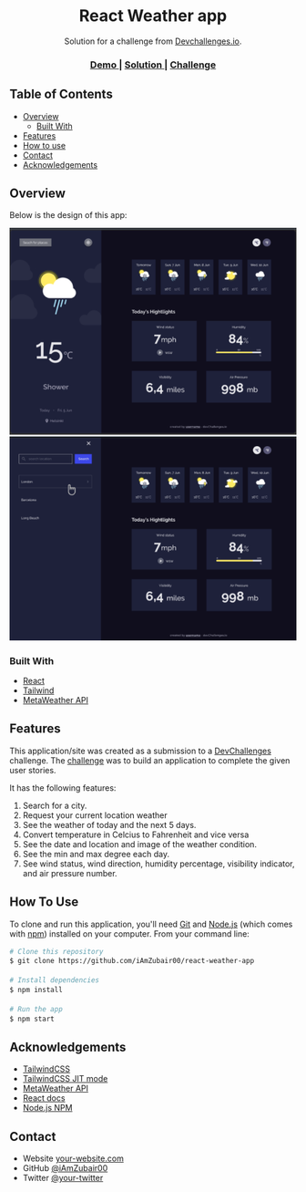 <!-- Please update value in the {}  -->

<h1 align="center">React Weather app</h1>

<div align="center">
   Solution for a challenge from  <a href="https://devchallenges.io" target="_blank">Devchallenges.io</a>.
</div>

<div align="center">
  <h3>
    <a href="https://weather-app-react-byzubair.vercel.app">
      Demo
    </a>
    <span> | </span>
    <a href="https://github.com/iAmZubair00/react-weather-app">
      Solution
    </a>
    <span> | </span>
    <a href="https://devchallenges.io/challenges/mM1UIenRhK808W8qmLWv">
      Challenge
    </a>
  </h3>
</div>

<!-- TABLE OF CONTENTS -->

## Table of Contents

- [Overview](#overview)
  - [Built With](#built-with)
- [Features](#features)
- [How to use](#how-to-use)
- [Contact](#contact)
- [Acknowledgements](#acknowledgements)

<!-- OVERVIEW -->

## Overview

Below is the design of this app:

![screenshot](https://github.com/iAmZubair00/react-weather-app/blob/master/src/assets/images/design.png)
![screenshot](https://github.com/iAmZubair00/react-weather-app/blob/master/src/assets/images/design2.png)


### Built With

<!-- This section should list any major frameworks that you built your project using. Here are a few examples.-->

- [React](https://reactjs.org/)
- [Tailwind](https://tailwindcss.com/)
- [MetaWeather API](https://www.metaweather.com/api/)

## Features

<!-- List the features of your application or follow the template. Don't share the figma file here :) -->

This application/site was created as a submission to a [DevChallenges](https://devchallenges.io/challenges) challenge. The [challenge](https://devchallenges.io/challenges/mM1UIenRhK808W8qmLWv) was to build an application to complete the given user stories.

It has the following features:
1. Search for a city.
2. Request your current location weather
3. See the weather of today and the next 5 days.
4. Convert temperature in Celcius to Fahrenheit and vice versa
5. See the date and location and image of the weather condition.
6. See the min and max degree each day.
7. See wind status, wind direction, humidity percentage, visibility indicator, and air pressure number.

## How To Use

<!-- Example: -->

To clone and run this application, you'll need [Git](https://git-scm.com) and [Node.js](https://nodejs.org/en/download/) (which comes with [npm](http://npmjs.com)) installed on your computer. From your command line:

```bash
# Clone this repository
$ git clone https://github.com/iAmZubair00/react-weather-app

# Install dependencies
$ npm install

# Run the app
$ npm start
```

## Acknowledgements

<!-- This section should list any articles or add-ons/plugins that helps you to complete the project. This is optional but it will help you in the future. For example: -->

- [TailwindCSS](https://tailwindcss.com)
- [TailwindCSS JIT mode](https://tailwindcss.com/docs/just-in-time-mode)
- [MetaWeather API](https://www.metaweather.com/api/)
- [React docs](https://reactjs.org)
- [Node.js NPM](https://nodejs.org/)

## Contact

- Website [your-website.com](https://{your-web-site-link})
- GitHub [@iAmZubair00](https://{github.com/iAmZubair00})
- Twitter [@your-twitter](https://{twitter.com/your-username})
